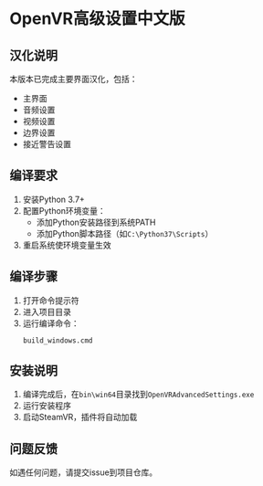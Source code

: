 # OpenVR高级设置中文版

## 汉化说明
本版本已完成主要界面汉化，包括：
- 主界面
- 音频设置
- 视频设置
- 边界设置
- 接近警告设置

## 编译要求
1. 安装Python 3.7+
2. 配置Python环境变量：
   - 添加Python安装路径到系统PATH
   - 添加Python脚本路径（如`C:\Python37\Scripts`）
3. 重启系统使环境变量生效

## 编译步骤
1. 打开命令提示符
2. 进入项目目录
3. 运行编译命令：
   ```
   build_windows.cmd
   ```

## 安装说明
1. 编译完成后，在`bin\win64`目录找到`OpenVRAdvancedSettings.exe`
2. 运行安装程序
3. 启动SteamVR，插件将自动加载

## 问题反馈
如遇任何问题，请提交issue到项目仓库。